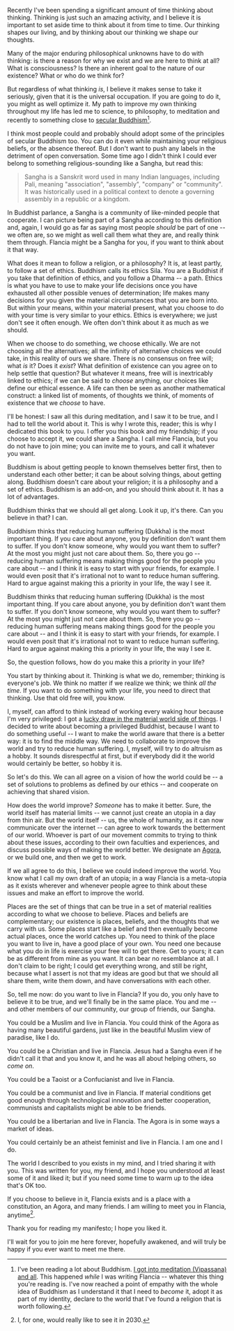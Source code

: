 <!--
.. title: In Flancia we will one day meet
.. slug: meet
.. date: 2019-10-11 16:22:39 UTC+02:00
.. tags: 
.. category: 
.. link: 
.. description: 
.. type: text
.. status:
-->

Recently I've been spending a significant amount of time thinking about thinking. Thinking is just such an amazing activity, and I believe it is important to set aside time to think about it from time to time. Our thinking shapes our living, and by thinking about our thinking we shape our thoughts.

Many of the major enduring philosophical unknowns have to do with thinking: is there a reason for why we exist and we are here to think at all? What is consciousness? Is there an inherent goal to the nature of our existence? What or who do we think for?

But regardless of what thinking *is*, I believe it makes sense to take it seriously, given that it is the universal occupation. If you are going to do it, you might as well optimize it. My path to improve my own thinking throughout my life has led me to science, to philosophy, to meditation and recently to something close to [secular Buddhism](https://en.wikipedia.org/wiki/Secular_Buddhism)[^60].

[^60]: I've been reading a lot about Buddhism. [I got into meditation (Vipassana) and all](/mine/meditation-for-programmers). This happened *while* I was writing Flancia -- whatever this thing you're reading is. I've now reached a point of empathy with the whole idea of Buddhism as I understand it that I need to *become* it, adopt it as part of my identity, declare to the world that I've found a religion that is worth following.

I think most people could and probably should adopt some of the principles of secular Buddhism too. You can do it even while maintaining your religious beliefs, or the absence thereof. But I don't want to push any labels in the detriment of open conversation. Some time ago I didn't think I could ever belong to something religious-sounding like a Sangha, but read this: 

> Sangha is a Sanskrit word used in many Indian languages, including Pali, meaning "association", "assembly", "company" or "community". It was historically used in a political context to denote a governing assembly in a republic or a kingdom.

In Buddhist parlance, a Sangha is a community of like-minded people that cooperate. I can picture being part of a Sangha according to this definition and, again, I would go as far as saying most people *should* be part of one -- we often are, so we might as well call them what they are, and really think them through. Flancia might be a Sangha for you, if you want to think about it that way.

What does it mean to follow a religion, or a philosophy? It is, at least partly, to follow a set of ethics. Buddhism calls its ethics Sila. You are a Buddhist if you take that definition of ethics, and you follow a Dharma -- a path. Ethics is what you have to use to make your life decisions once you have exhausted all other possible venues of determination; life makes many decisions for you given the material circumstances that you are born into. But within your means, within your material present, what you choose to do with your time is very similar to your ethics. Ethics is everywhere; we just don't see it often enough. We often don't think about it as much as we should.

When we choose to do something, we choose ethically. We are not choosing all the alternatives; all the infinity of alternative choices we could take, in this reality of ours we share. There is no consensus on free will; what *is* it? Does it *exist*? What definition of existence can you agree on to help settle that question? But whatever it means, free will is inextricably linked to ethics; if we can be said to *choose* anything, our choices like define our ethical essence. A life can then be seen as another mathematical construct: a linked list of moments, of thoughts we think, of moments of existence that we *choose* to have.

I'll be honest: I saw all this during meditation, and I saw it to be true, and I had to tell the world about it. This is why I wrote this, reader; this is why I dedicated this book to you. I offer you this book and my friendship; if you choose to accept it, we could share a Sangha. I call mine Flancia, but you do not have to join mine; you can invite me to yours, and call it whatever you want.

Buddhism is about getting people to known themselves better first, then to understand each other better; it can be about solving things, about getting along. Buddhism doesn't care about your religion; it is a philosophy and a set of ethics. Buddhism is an add-on, and you should think about it. It has a lot of advantages.

Buddhism thinks that we should all get along. Look it up, it's there. Can you believe in that? I can.

Buddhism thinks that reducing human suffering (Dukkha) is the most important thing. If you care about anyone, you by definition don't want them to suffer. If you don't know someone, why would you want them to suffer? At the most you might just not care about them. So, there you go -- reducing human suffering means making things good for the people you care about -- and I think it is easy to start with your friends, for example. I would even posit that it's irrational not to want to reduce human suffering. Hard to argue against making this a priority in your life, the way I see it.

Buddhism thinks that reducing human suffering (Dukkha) is the most important thing. If you care about anyone, you by definition don't want them to suffer. If you don't know someone, why would you want them to suffer? At the most you might just not care about them. So, there you go -- reducing human suffering means making things good for the people you care about -- and I think it is easy to start with your friends, for example. I would even posit that it's irrational not to want to reduce human suffering. Hard to argue against making this a priority in your life, the way I see it.

So, the question follows, how do you make this a priority in your life?

You start by thinking about it. Thinking is what we do, remember; thinking is everyone's job. We think no matter if we realize we think; we think *all the time*. If you want to do something with your life, you need to direct that thinking. Use that old free will, you know.

I, myself, can afford to think instead of working every waking hour because I'm very privileged: I got a [lucky draw in the material world side of things](/privilege). I decided to write about becoming a privileged Buddhist, because I want to do something useful -- I want to make the world aware that there is a better way: it is to find the middle way. We need to collaborate to improve the world and try to reduce human suffering. I, myself, will try to do altruism as a hobby. It sounds disrespectful at first, but if everybody did it the world would certainly be better, so hobby it is.

So let's do this. We can all agree on a vision of how the world could be -- a set of solutions to problems as defined by our ethics -- and cooperate on achieving that shared vision. 

How does the world improve? *Someone* has to make it better. Sure, the world itself has material limits -- we cannot just create an utopia in a day from thin air. But the world itself -- us, the whole of humanity, as it can now communicate over the internet -- can agree to work towards the betterment of our world. Whoever is part of our movement commits to trying to think about these issues, according to their own faculties and experiences, and discuss possible ways of making the world better. We designate an [Agora](link://slug/agora), or we build one, and then we get to work.

If we all agree to do this, I believe we could indeed improve the world. You know what I call my own draft of an utopia; in a way Flancia is a meta-utopia as it exists wherever and whenever people agree to think about these issues and make an effort to improve the world.

Places are the set of things that can be true in a set of material realities according to what we choose to believe. Places and beliefs are complementary; our existence is places, beliefs, and the thoughts that we carry with us. Some places start like a belief and then eventually become actual places, once the world catches up. You need to think of the place you want to live in, have a good place of your own. You need one because what you do in life is exercise your free will to get there. Get to yours; it can be as different from mine as you want. It can bear no resemblance at all. I don't claim to be right; I could get everything wrong, and still be right, because what I assert is not that my ideas are good but that we should all share them, write them down, and have conversations with each other.

So, tell me now: do you want to live in Flancia? If you do, you only have to believe it to be true, and we'll finally be in the same place. You and me -- and other members of our community, our group of friends, our Sangha.

You could be a Muslim and live in Flancia. You could think of the Agora as having many beautiful gardens, just like in the beautiful Muslim view of paradise, like I do.

You could be a Christian and live in Flancia. Jesus had a Sangha even if he didn't call it that and you know it, and he was all about helping others, so *come on*.

You could be a Taoist or a Confucianist and live in Flancia.

You could be a communist and live in Flancia. If material conditions get good enough through technological innovation and better cooperation, communists and capitalists might be able to be friends.

You could be a libertarian and live in Flancia. The Agora is in some ways a market of ideas.

You could certainly be an atheist feminist and live in Flancia. I am one and I do.

The world I described to you exists in my mind, and I tried sharing it with you. This was written for you, my friend, and I hope you understood at least some of it and liked it; but if you need some time to warm up to the idea that's OK too.

If you choose to believe in it, Flancia exists and is a place with a constitution, an Agora, and many friends. I am willing to meet you in Flancia, anytime[^2].

[^2]: I, for one, would really like to see it in 2030.

Thank you for reading my manifesto; I hope you liked it. 

I'll wait for you to join me here forever, hopefully awakened, and will truly be happy if you ever want to meet me there.
